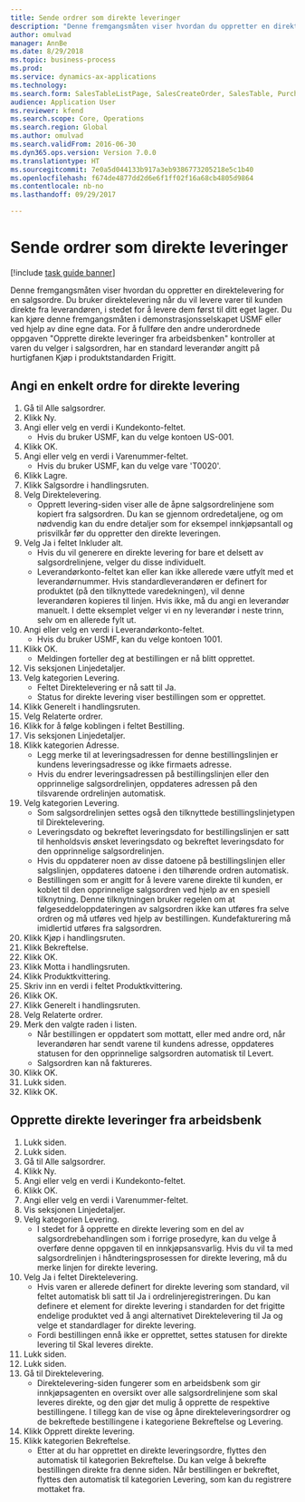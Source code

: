 ```yaml
--- 
title: Sende ordrer som direkte leveringer
description: "Denne fremgangsmåten viser hvordan du oppretter en direktelevering for en salgsordre."
author: omulvad
manager: AnnBe
ms.date: 8/29/2018
ms.topic: business-process
ms.prod: 
ms.service: dynamics-ax-applications
ms.technology: 
ms.search.form: SalesTableListPage, SalesCreateOrder, SalesTable, PurchCreateFromSalesOrder, VendAccountItemLookup, SalesTableReferences, PurchTable, PurchEditLines, PurchTableReferences, MCRDropShipWorkbench
audience: Application User
ms.reviewer: kfend
ms.search.scope: Core, Operations
ms.search.region: Global
ms.author: omulvad
ms.search.validFrom: 2016-06-30
ms.dyn365.ops.version: Version 7.0.0
ms.translationtype: HT
ms.sourcegitcommit: 7e0a5d044133b917a3eb9386773205218e5c1b40
ms.openlocfilehash: f674de4877dd2d6e6f1ff02f16a68cb4805d9864
ms.contentlocale: nb-no
ms.lasthandoff: 09/29/2017

---
```

# <a name="ship-orders-as-direct-deliveries"></a>Sende ordrer som direkte leveringer

[!include [task guide banner](../../includes/task-guide-banner.md)]

Denne fremgangsmåten viser hvordan du oppretter en direktelevering for en salgsordre. Du bruker direktelevering når du vil levere varer til kunden direkte fra leverandøren, i stedet for å levere dem først til ditt eget lager. Du kan kjøre denne fremgangsmåten i demonstrasjonsselskapet USMF eller ved hjelp av dine egne data. For å fullføre den andre underordnede oppgaven "Opprette direkte leveringer fra arbeidsbenken" kontroller at varen du velger i salgsordren, har en standard leverandør angitt på hurtigfanen Kjøp i produktstandarden Frigitt.


## <a name="set-an-individual-order-for-direct-delivery"></a>Angi en enkelt ordre for direkte levering
1. Gå til Alle salgsordrer.
2. Klikk Ny.
3. Angi eller velg en verdi i Kundekonto-feltet.
    * Hvis du bruker USMF, kan du velge kontoen US-001.  
4. Klikk OK.
5. Angi eller velg en verdi i Varenummer-feltet.
    * Hvis du bruker USMF, kan du velge vare 'T0020'.  
6. Klikk Lagre.
7. Klikk Salgsordre i handlingsruten.
8. Velg Direktelevering.
    * Opprett levering-siden viser alle de åpne salgsordrelinjene som kopiert fra salgsordren. Du kan se gjennom ordredetaljene, og om nødvendig kan du endre detaljer som for eksempel innkjøpsantall og prisvilkår før du oppretter den direkte leveringen.  
9. Velg Ja i feltet Inkluder alt.
    * Hvis du vil generere en direkte levering for bare et delsett av salgsordrelinjene, velger du disse individuelt.  
    * Leverandørkonto-feltet kan eller kan ikke allerede være utfylt med et leverandørnummer. Hvis standardleverandøren er definert for produktet (på den tilknyttede varedekningen), vil denne leverandøren kopieres til linjen. Hvis ikke, må du angi en leverandør manuelt. I dette eksemplet velger vi en ny leverandør i neste trinn, selv om en allerede fylt ut.   
10. Angi eller velg en verdi i Leverandørkonto-feltet.
    * Hvis du bruker USMF, kan du velge kontoen 1001.  
11. Klikk OK.
    * Meldingen forteller deg at bestillingen er nå blitt opprettet.   
12. Vis seksjonen Linjedetaljer.
13. Velg kategorien Levering.
    * Feltet Direktelevering er nå satt til Ja.  
    * Status for direkte levering viser bestillingen som er opprettet.   
14. Klikk Generelt i handlingsruten.
15. Velg Relaterte ordrer.
16. Klikk for å følge koblingen i feltet Bestilling.
17. Vis seksjonen Linjedetaljer.
18. Klikk kategorien Adresse.
    * Legg merke til at leveringsadressen for denne bestillingslinjen er kundens leveringsadresse og ikke firmaets adresse.  
    * Hvis du endrer leveringsadressen på bestillingslinjen eller den opprinnelige salgsordrelinjen, oppdateres adressen på den tilsvarende ordrelinjen automatisk.  
19. Velg kategorien Levering.
    * Som salgsordrelinjen settes også den tilknyttede bestillingslinjetypen til Direktelevering.  
    * Leveringsdato og bekreftet leveringsdato for bestillingslinjen er satt til henholdsvis ønsket leveringsdato og bekreftet leveringsdato for den opprinnelige salgsordrelinjen.   
    * Hvis du oppdaterer noen av disse datoene på bestillingslinjen eller salgslinjen, oppdateres datoene i den tilhørende ordren automatisk.     
    * Bestillingen som er angitt for å levere varene direkte til kunden, er koblet til den opprinnelige salgsordren ved hjelp av en spesiell tilknytning. Denne tilknytningen bruker regelen om at følgeseddeloppdateringen av salgsordren ikke kan utføres fra selve ordren og må utføres ved hjelp av bestillingen. Kundefakturering må imidlertid utføres fra salgsordren.  
20. Klikk Kjøp i handlingsruten.
21. Klikk Bekreftelse.
22. Klikk OK.
23. Klikk Motta i handlingsruten.
24. Klikk Produktkvittering.
25. Skriv inn en verdi i feltet Produktkvittering.
26. Klikk OK.
27. Klikk Generelt i handlingsruten.
28. Velg Relaterte ordrer.
29. Merk den valgte raden i listen.
    * Når bestillingen er oppdatert som mottatt, eller med andre ord, når leverandøren har sendt varene til kundens adresse, oppdateres statusen for den opprinnelige salgsordren automatisk til Levert.  
    * Salgsordren kan nå faktureres.    
30. Klikk OK.
31. Lukk siden.
32. Klikk OK.

## <a name="create-direct-deliveries-from-the-workbench"></a>Opprette direkte leveringer fra arbeidsbenk
1. Lukk siden.
2. Lukk siden.
3. Gå til Alle salgsordrer.
4. Klikk Ny.
5. Angi eller velg en verdi i Kundekonto-feltet.
6. Klikk OK.
7. Angi eller velg en verdi i Varenummer-feltet.
8. Vis seksjonen Linjedetaljer.
9. Velg kategorien Levering.
    * I stedet for å opprette en direkte levering som en del av salgsordrebehandlingen som i forrige prosedyre, kan du velge å overføre denne oppgaven til en innkjøpsansvarlig. Hvis du vil ta med salgsordrelinjen i håndteringsprosessen for direkte levering, må du merke linjen for direkte levering.  
10. Velg Ja i feltet Direktelevering.
    *   Hvis varen er allerede definert for direkte levering som standard, vil feltet automatisk bli satt til Ja i ordrelinjeregistreringen. Du kan definere et element for direkte levering i standarden for det frigitte endelige produktet ved å angi alternativet Direktelevering til Ja og velge et standardlager for direkte levering.  
    * Fordi bestillingen ennå ikke er opprettet, settes statusen for direkte levering til Skal leveres direkte.   
11. Lukk siden.
12. Lukk siden.
13. Gå til Direktelevering.
    * Direktelevering-siden fungerer som en arbeidsbenk som gir innkjøpsagenten en oversikt over alle salgsordrelinjene som skal leveres direkte, og den gjør det mulig å opprette de respektive bestillingene. I tillegg kan de vise og åpne direkteleveringsordrer og de bekreftede bestillingene i kategoriene Bekreftelse og Levering.   
14. Klikk Opprett direkte levering.
15. Klikk kategorien Bekreftelse.
    * Etter at du har opprettet en direkte leveringsordre, flyttes den automatisk til kategorien Bekreftelse. Du kan velge å bekrefte bestillingen direkte fra denne siden. Når bestillingen er bekreftet, flyttes den automatisk til kategorien Levering, som kan du registrere mottaket fra.  


